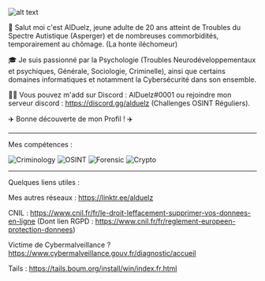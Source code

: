 ![alt text](https://i.imgur.com/V6fTX0B.gif)


👋 Salut moi c'est AlDuelz, jeune adulte de 20 ans atteint de Troubles du Spectre Autistique (Asperger) et de nombreuses commorbidités, temporairement au chômage. (La honte iléchomeur)

🎓 Je suis passionné par la Psychologie (Troubles Neurodéveloppementaux et psychiques, Générale, Sociologie, Criminelle), ainsi que certains domaines informatiques et notamment la Cybersécurité dans son ensemble.

👨‍🎓  Vous pouvez m'add sur Discord : AlDuelz#0001 ou rejoindre mon serveur discord : https://discord.gg/alduelz (Challenges OSINT Réguliers).

✈️ Bonne découverte de mon Profil ! ✈️

_________________________________________________________________________________________________________________________________________________________________________________

Mes compétences :

![Criminology](https://i.imgur.com/mYiyrqz.gif)
![OSINT](https://i.imgur.com/jfFtf5Y.gif)
![Forensic](https://i.imgur.com/2Vgaqey.gif)
![Crypto](https://i.imgur.com/K7OYhkM.gif)

_________________________________________________________________________________________________________________________________________________________________________________

Quelques liens utiles :

Mes autres réseaux : https://linktr.ee/alduelz

CNIL : https://www.cnil.fr/fr/le-droit-leffacement-supprimer-vos-donnees-en-ligne (Dont lien RGPD : https://www.cnil.fr/fr/reglement-europeen-protection-donnees)

Victime de Cybermalveillance ? https://www.cybermalveillance.gouv.fr/diagnostic/accueil

Tails : https://tails.boum.org/install/win/index.fr.html


